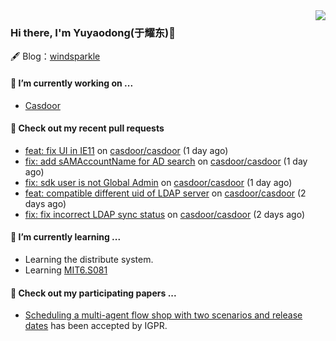 <img align="right" src="https://github-readme-stats.vercel.app/api?username=leo220yuyaodog&show_icons=true&icon_color=805AD5&text_color=718096&bg_color=ffffff&hide_title=true" />

### Hi there, I'm Yuyaodong(于耀东)👋
🖋 Blog：[windsparkle](https://blog.windsparkle.top)
#### 🔭 I’m currently working on ...
- [Casdoor](https://github.com/casdoor)

#### 🔨 Check out my recent pull requests

- [feat: fix UI in IE11](https://github.com/casdoor/casdoor/pull/1871) on [casdoor/casdoor](https://github.com/casdoor/casdoor) (1 day ago)
- [fix: add sAMAccountName for AD search](https://github.com/casdoor/casdoor/pull/1869) on [casdoor/casdoor](https://github.com/casdoor/casdoor) (1 day ago)
- [fix: sdk user is not Global Admin](https://github.com/casdoor/casdoor/pull/1868) on [casdoor/casdoor](https://github.com/casdoor/casdoor) (1 day ago)
- [feat: compatible different uid of LDAP server](https://github.com/casdoor/casdoor/pull/1860) on [casdoor/casdoor](https://github.com/casdoor/casdoor) (2 days ago)
- [fix: fix incorrect LDAP sync status](https://github.com/casdoor/casdoor/pull/1859) on [casdoor/casdoor](https://github.com/casdoor/casdoor) (2 days ago)

#### 🌱 I’m currently learning ...
- Learning the distribute system.
- Learning [MIT6.S081](https://pdos.csail.mit.edu/6.828/2021/schedule.html)

#### 📜 Check out my participating papers ...
- [Scheduling a multi-agent flow shop with two scenarios and release dates](https://www.tandfonline.com/doi/full/10.1080/00207543.2023.2188646) has been accepted by IGPR.

